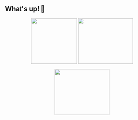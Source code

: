 ## What's up! 👋

<p align="center">
  <img src="https://github-readme-stats.vercel.app/api?username=LucasGGiachetto&theme=vue-dark&show_icons=true&hide_border=false&count_private=true" height="150" />
  <img src="https://github-readme-streak-stats.herokuapp.com/?user=LucasGGiachetto&theme=vue-dark&hide_border=false" height="150" width="180" />
</p>

<p align="center">
  <img src="https://github-readme-stats.vercel.app/api/top-langs/?username=LucasGGiachetto&theme=vue-dark&hide_border=false&layout=compact" height="150" width="180" />
</p>
